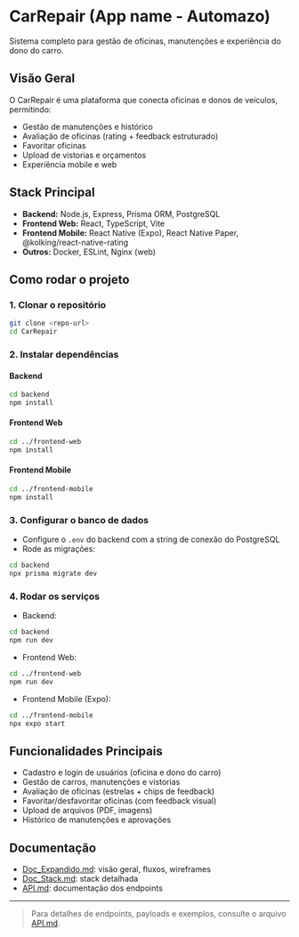 # CarRepair (App name - Automazo)

Sistema completo para gestão de oficinas, manutenções e experiência do dono do carro.

## Visão Geral
O CarRepair é uma plataforma que conecta oficinas e donos de veículos, permitindo:
- Gestão de manutenções e histórico
- Avaliação de oficinas (rating + feedback estruturado)
- Favoritar oficinas
- Upload de vistorias e orçamentos
- Experiência mobile e web

## Stack Principal
- **Backend:** Node.js, Express, Prisma ORM, PostgreSQL
- **Frontend Web:** React, TypeScript, Vite
- **Frontend Mobile:** React Native (Expo), React Native Paper, @kolking/react-native-rating
- **Outros:** Docker, ESLint, Nginx (web)

## Como rodar o projeto

### 1. Clonar o repositório
```bash
git clone <repo-url>
cd CarRepair
```

### 2. Instalar dependências
#### Backend
```bash
cd backend
npm install
```
#### Frontend Web
```bash
cd ../frontend-web
npm install
```
#### Frontend Mobile
```bash
cd ../frontend-mobile
npm install
```

### 3. Configurar o banco de dados
- Configure o `.env` do backend com a string de conexão do PostgreSQL
- Rode as migrações:
```bash
cd backend
npx prisma migrate dev
```

### 4. Rodar os serviços
- Backend:
```bash
cd backend
npm run dev
```
- Frontend Web:
```bash
cd ../frontend-web
npm run dev
```
- Frontend Mobile (Expo):
```bash
cd ../frontend-mobile
npx expo start
```

## Funcionalidades Principais
- Cadastro e login de usuários (oficina e dono do carro)
- Gestão de carros, manutenções e vistorias
- Avaliação de oficinas (estrelas + chips de feedback)
- Favoritar/desfavoritar oficinas (com feedback visual)
- Upload de arquivos (PDF, imagens)
- Histórico de manutenções e aprovações

## Documentação
- [Doc_Expandido.md](./DOCS/Doc_Expandido.md): visão geral, fluxos, wireframes
- [Doc_Stack.md](./DOCS/Doc_Stack.md): stack detalhada
- [API.md](./DOCS/API.md): documentação dos endpoints

---

> Para detalhes de endpoints, payloads e exemplos, consulte o arquivo [API.md](./DOCS/API.md).
